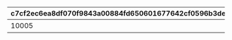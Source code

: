 |c7cf2ec6ea8df070f9843a00884fd650601677642cf0596b3de701e5cb3bc4e7|22521ff6116599d70d52affe3c92788ecf399209a80ee757db66d7bba432c06f|4e1971d2fdc387d738a0ccf66cbfc7d97818582c16bf420c599d47ea32f8f3d7|c7085d270f5732fc48f91cbe1030cbd0a0b81b5485655cedf9b6fb01721e4e18|72fdfc1c57d30438da36d323abedbdb375b997ce21d97259ba807aa70ff39d69|93c2275020c91f6c5f96765bc3f679da74fbfab3776e67857e620eee402edc1b|4db11d8be88b93493b63531a36d78e59c930c266fa067d1d2bc9d7dad002f9d6|d4309384ef6761124b3228c81dec57ea9be6a19b535f16c6042979606760ac5f|5209649aaa7f24db4c7df9152340849a046252196bbfbf8a99ffec5adeafc0ca|819652edb57ec6a93ae73696e8386b2175bf2be6d2360fed1ae9f9e530973674|07cf4141743dab143c83d871b3f81d7bdbeb818ef43831ba3978624b2bd0ee05|f013a2d372ae3e1c6fe8322440b17a5dd748b7738083f71915cbfd12158bed79|049803e1baf6d2f8991909f839b5ce05a6a49f6443cf253a8dce9e273ac25910|2cab9b0e4adb18a02630a33f0effca7398f7ba0fed5aa83a3ad316334c14a1ef|59c6f5dd773724e24bbfdf52f700c43be17e85593b489e957e367565c618a1a1|0c583f6a97c0219180fada1b7a5d08454aaf50a4ea9edd51e5f76eb35ffb04b6|
| --- | --- | --- | --- | --- | --- | --- | --- | --- | --- | --- | --- | --- | --- | --- | --- |
|10005|女神祭|100091|100092|100093|20|200|100|3000|150|12|94002|500|2024/12/31 11:00:00|2025/02/24 04:59:59|2025/03/31 04:59:59|